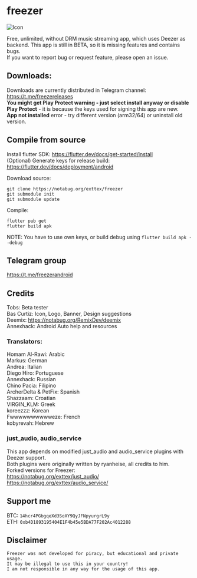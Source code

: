 # freezer

![Icon](https://notabug.org/exttex/freezer/raw/master/android/app/src/main/res/mipmap-hdpi/ic_launcher.png)

Free, unlimited, without DRM music streaming app, which uses Deezer as backend.
This app is still in BETA, so it is missing features and contains bugs.  
If you want to report bug or request feature, please open an issue.  

## Downloads:
Downloads are currently distributed in Telegram channel: https://t.me/freezereleases  
**You might get Play Protect warning - just select install anyway or disable Play Protect**  - it is because the keys used for signing this app are new.  
**App not installed** error - try different version (arm32/64) or uninstall old version.  

## Compile from source

Install flutter SDK: https://flutter.dev/docs/get-started/install  
(Optional) Generate keys for release build: https://flutter.dev/docs/deployment/android  

Download source:
```
git clone https://notabug.org/exttex/freezer
git submodule init 
git submodule update
```

Compile:  
```
flutter pub get
flutter build apk
```  
NOTE: You have to use own keys, or build debug using `flutter build apk --debug`

## Telegram group
https://t.me/freezerandroid

## Credits
Tobs: Beta tester  
Bas Curtiz: Icon, Logo, Banner, Design suggestions  
Deemix: https://notabug.org/RemixDev/deemix  
Annexhack: Android Auto help and resources  

### Translators:
Homam Al-Rawi: Arabic  
Markus: German  
Andrea: Italian  
Diego Hiro: Portuguese  
Annexhack: Russian  
Chino Pacia: Filipino  
ArcherDelta & PetFix: Spanish  
Shazzaam: Croatian  
VIRGIN_KLM: Greek  
koreezzz: Korean    
Fwwwwwwwwwweze: French    
kobyrevah: Hebrew   

### just_audio, audio_service
This app depends on modified just_audio and audio_service plugins with Deezer support.  
Both plugins were originally written by ryanheise, all credits to him.    
Forked versions for Freezer:  
https://notabug.org/exttex/just_audio/  
https://notabug.org/exttex/audio_service/  


## Support me
BTC: `14hcr4PGbgqeXd3SoXY9QyJFNpyurgrL9y`  
ETH: `0xb4D1893195404E1F4b45e5BDA77F202Ac4012288`  


## Disclaimer
```
Freezer was not developed for piracy, but educational and private usage.
It may be illegal to use this in your country!
I am not responsible in any way for the usage of this app.
```